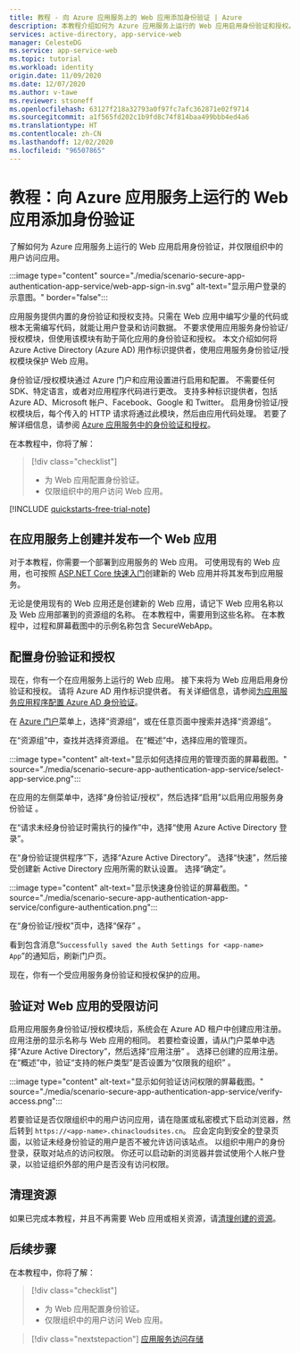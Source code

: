 ```yaml
---
title: 教程 - 向 Azure 应用服务上的 Web 应用添加身份验证 | Azure
description: 本教程介绍如何为 Azure 应用服务上运行的 Web 应用启用身份验证和授权。 仅限组织中的用户访问 Web 应用。
services: active-directory, app-service-web
manager: CelesteDG
ms.service: app-service-web
ms.topic: tutorial
ms.workload: identity
origin.date: 11/09/2020
ms.date: 12/07/2020
ms.author: v-tawe
ms.reviewer: stsoneff
ms.openlocfilehash: 63127f218a32793a0f97fc7afc362871e02f9714
ms.sourcegitcommit: a1f565fd202c1b9fd8c74f814baa499bbb4ed4a6
ms.translationtype: HT
ms.contentlocale: zh-CN
ms.lasthandoff: 12/02/2020
ms.locfileid: "96507865"
---
```

<!--Verified Successfully-->
# <a name="tutorial-add-authentication-to-your-web-app-running-on-azure-app-service"></a>教程：向 Azure 应用服务上运行的 Web 应用添加身份验证

了解如何为 Azure 应用服务上运行的 Web 应用启用身份验证，并仅限组织中的用户访问应用。

:::image type="content" source="./media/scenario-secure-app-authentication-app-service/web-app-sign-in.svg" alt-text="显示用户登录的示意图。" border="false":::

应用服务提供内置的身份验证和授权支持。只需在 Web 应用中编写少量的代码或根本无需编写代码，就能让用户登录和访问数据。 不要求使用应用服务身份验证/授权模块，但使用该模块有助于简化应用的身份验证和授权。 本文介绍如何将 Azure Active Directory (Azure AD) 用作标识提供者，使用应用服务身份验证/授权模块保护 Web 应用。

身份验证/授权模块通过 Azure 门户和应用设置进行启用和配置。 不需要任何 SDK、特定语言，或者对应用程序代码进行更改。 支持多种标识提供者，包括 Azure AD、Microsoft 帐户、Facebook、Google 和 Twitter。 启用身份验证/授权模块后，每个传入的 HTTP 请求将通过此模块，然后由应用代码处理。 若要了解详细信息，请参阅 [Azure 应用服务中的身份验证和授权](overview-authentication-authorization.md)。

在本教程中，你将了解：

> [!div class="checklist"]
>
> * 为 Web 应用配置身份验证。
> * 仅限组织中的用户访问 Web 应用。

[!INCLUDE [quickstarts-free-trial-note](../../includes/quickstarts-free-trial-note.md)]

## <a name="create-and-publish-a-web-app-on-app-service"></a>在应用服务上创建并发布一个 Web 应用

对于本教程，你需要一个部署到应用服务的 Web 应用。 可使用现有的 Web 应用，也可按照 [ASP.NET Core 快速入门](quickstart-dotnetcore.md)创建新的 Web 应用并将其发布到应用服务。

无论是使用现有的 Web 应用还是创建新的 Web 应用，请记下 Web 应用名称以及 Web 应用部署到的资源组的名称。 在本教程中，需要用到这些名称。 在本教程中，过程和屏幕截图中的示例名称包含 SecureWebApp。

## <a name="configure-authentication-and-authorization"></a>配置身份验证和授权

现在，你有一个在应用服务上运行的 Web 应用。 接下来将为 Web 应用启用身份验证和授权。 请将 Azure AD 用作标识提供者。 有关详细信息，请参阅[为应用服务应用程序配置 Azure AD 身份验证](configure-authentication-provider-aad.md)。

在 [Azure 门户](https://portal.azure.cn)菜单上，选择“资源组”，或在任意页面中搜索并选择“资源组”。

在“资源组”中，查找并选择资源组。 在“概述”中，选择应用的管理页。

:::image type="content" alt-text="显示如何选择应用的管理页面的屏幕截图。" source="./media/scenario-secure-app-authentication-app-service/select-app-service.png":::

在应用的左侧菜单中，选择“身份验证/授权”，然后选择“启用”以启用应用服务身份验证 。

在“请求未经身份验证时需执行的操作”中，选择“使用 Azure Active Directory 登录”。 

在“身份验证提供程序”下，选择“Azure Active Directory”。 选择“快速”，然后接受创建新 Active Directory 应用所需的默认设置。 选择“确定”。

:::image type="content" alt-text="显示快速身份验证的屏幕截图。" source="./media/scenario-secure-app-authentication-app-service/configure-authentication.png":::

在“身份验证/授权”页中，选择“保存” 。

看到包含消息“`Successfully saved the Auth Settings for <app-name> App`”的通知后，刷新门户页。

现在，你有一个受应用服务身份验证和授权保护的应用。

## <a name="verify-limited-access-to-the-web-app"></a>验证对 Web 应用的受限访问

启用应用服务身份验证/授权模块后，系统会在 Azure AD 租户中创建应用注册。 应用注册的显示名称与 Web 应用的相同。 若要检查设置，请从门户菜单中选择“Azure Active Directory”，然后选择“应用注册” 。 选择已创建的应用注册。 在“概述”中，验证“支持的帐户类型”是否设置为“仅限我的组织” 。

:::image type="content" alt-text="显示如何验证访问权限的屏幕截图。" source="./media/scenario-secure-app-authentication-app-service/verify-access.png":::

若要验证是否仅限组织中的用户访问应用，请在隐匿或私密模式下启动浏览器，然后转到 `https://<app-name>.chinacloudsites.cn`。  应会定向到安全的登录页面，以验证未经身份验证的用户是否不被允许访问该站点。  以组织中用户的身份登录，获取对站点的访问权限。  你还可以启动新的浏览器并尝试使用个人帐户登录，以验证组织外部的用户是否没有访问权限。  

## <a name="clean-up-resources"></a>清理资源

如果已完成本教程，并且不再需要 Web 应用或相关资源，请[清理创建的资源](scenario-secure-app-clean-up-resources.md)。

## <a name="next-steps"></a>后续步骤

在本教程中，你将了解：

> [!div class="checklist"]
>
> * 为 Web 应用配置身份验证。
> * 仅限组织中的用户访问 Web 应用。

> [!div class="nextstepaction"]
> [应用服务访问存储](scenario-secure-app-access-storage.md)

<!--NEW.date: 11/30/2020-->
